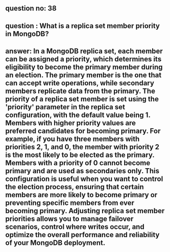 
## question no: 38

## question : What is a replica set member priority in MongoDB?

## answer: In a MongoDB replica set, each member can be assigned a priority, which determines its eligibility to become the primary member during an election. The primary member is the one that can accept write operations, while secondary members replicate data from the primary. The priority of a replica set member is set using the 'priority' parameter in the replica set configuration, with the default value being 1. Members with higher priority values are preferred candidates for becoming primary. For example, if you have three members with priorities 2, 1, and 0, the member with priority 2 is the most likely to be elected as the primary. Members with a priority of 0 cannot become primary and are used as secondaries only. This configuration is useful when you want to control the election process, ensuring that certain members are more likely to become primary or preventing specific members from ever becoming primary. Adjusting replica set member priorities allows you to manage failover scenarios, control where writes occur, and optimize the overall performance and reliability of your MongoDB deployment.
      